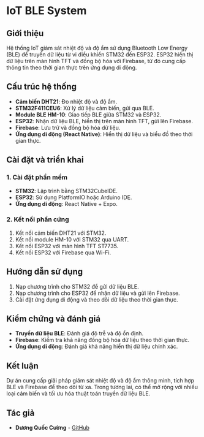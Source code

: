 # IoT BLE System

## Giới thiệu
Hệ thống IoT giám sát nhiệt độ và độ ẩm sử dụng Bluetooth Low Energy (BLE) để truyền dữ liệu từ vi điều khiển STM32 đến ESP32. ESP32 hiển thị dữ liệu trên màn hình TFT và đồng bộ hóa với Firebase, từ đó cung cấp thông tin theo thời gian thực trên ứng dụng di động.

## Cấu trúc hệ thống
- **Cảm biến DHT21**: Đo nhiệt độ và độ ẩm.
- **STM32F411CEU6**: Xử lý dữ liệu cảm biến, gửi qua BLE.
- **Module BLE HM-10**: Giao tiếp BLE giữa STM32 và ESP32.
- **ESP32**: Nhận dữ liệu BLE, hiển thị trên màn hình TFT, gửi lên Firebase.
- **Firebase**: Lưu trữ và đồng bộ hóa dữ liệu.
- **Ứng dụng di động (React Native)**: Hiển thị dữ liệu và biểu đồ theo thời gian thực.

## Cài đặt và triển khai
### 1. Cài đặt phần mềm
- **STM32**: Lập trình bằng STM32CubeIDE.
- **ESP32**: Sử dụng PlatformIO hoặc Arduino IDE.
- **Ứng dụng di động**: React Native + Expo.

### 2. Kết nối phần cứng
1. Kết nối cảm biến DHT21 với STM32.
2. Kết nối module HM-10 với STM32 qua UART.
3. Kết nối ESP32 với màn hình TFT ST7735.
4. Kết nối ESP32 với Firebase qua Wi-Fi.

## Hướng dẫn sử dụng
1. Nạp chương trình cho STM32 để gửi dữ liệu BLE.
2. Nạp chương trình cho ESP32 để nhận dữ liệu và gửi lên Firebase.
3. Cài đặt ứng dụng di động và theo dõi dữ liệu theo thời gian thực.

## Kiểm chứng và đánh giá
- **Truyền dữ liệu BLE**: Đánh giá độ trễ và độ ổn định.
- **Firebase**: Kiểm tra khả năng đồng bộ hóa dữ liệu theo thời gian thực.
- **Ứng dụng di động**: Đánh giá khả năng hiển thị dữ liệu chính xác.

## Kết luận
Dự án cung cấp giải pháp giám sát nhiệt độ và độ ẩm thông minh, tích hợp BLE và Firebase để theo dõi từ xa. Trong tương lai, có thể mở rộng với nhiều loại cảm biến và tối ưu hóa thuật toán truyền dữ liệu BLE.

## Tác giả
- **Dương Quốc Cường** - [GitHub](https://github.com/qcuong103/IoT-BLE-System)
